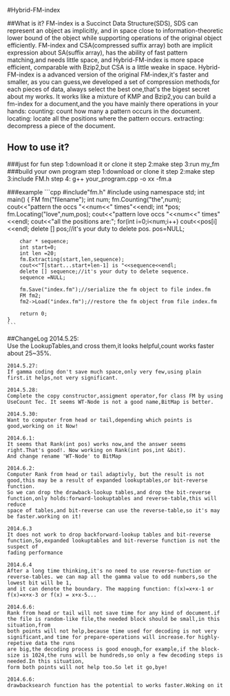 #Hybrid-FM-index

##What is it?
	 FM-index is a Succinct Data Structure(SDS), SDS can represent an object as implicitly,
	 and in space close to information-theoretic lower bound of the object while 
	 supporting operations of the original object efficiently.
	 FM-index and CSA(compressed suffix array) both are implicit expression about SA(suffix array),
	 has the ability of fast pattern matching,and needs little space, and Hybrid-FM-index is more
	 space efficient, comparable with Bzip2,but CSA is a little weake in space.
	 Hybrid-FM-index is a advanced version of the original FM-index,it's faster and smaller,
	 as you can guess,we developed a set of compression methods,for each pieces of data,
	 always select the best one,that's the bigest secret about my works.
	 It works like a mixture of KMP and Bzip2,you can build a fm-index for a document,and the you 
	 have mainly there operations in your hands:
	 counting: count how many a pattern occurs in the document.
	 locating: locate all the positions where the pattern occurs.
	 extracting: decompress a piece of the document.
## How to use it?
###just for fun
	 step 1:download it or clone it
	 step 2:make
	 step 3:run my_fm
###build your own program
	 step 1:download or clone it
	 step 2:make
	 step 3:include FM.h
	 step 4: g++ your_program.cpp -o xx -fm.a

###example
	```cpp
	#include"fm.h"
	#include<iostream>
	using namespace std;
	int main()
	{
		FM fm("filename");
		int num;
		fm.Counting("the",num);
		cout<<"pattern the occs "<<num<<" times"<<endl;
		int *pos;
		fm.Locating("love",num,pos);
		cout<<"pattern love occs "<<num<<" times"<<endl;
		cout<<"all the positions are:";
		for(int i=0;i<num;i++)
			cout<<pos[i]<<endl;
		delete [] pos;//it's your duty to delete pos.
		pos=NULL;

		char * sequence;
		int start=0;
		int len =20;
		fm.Extracting(start,len,sequence);
		cout<<"T[start...start+len-1] is "<<sequence<<endl;
		delete [] sequence;//it's your duty to delete sequence.
    	sequence =NULL;

		fm.Save("index.fm");//serialize the fm object to file index.fm
		FM fm2;
		fm2->Load("index.fm");//restore the fm object from file index.fm

		return 0;
	}
	```

##ChangeLog
	2014.5.25:   
	Use the LookupTables,and cross them,it looks helpful,count works faster about 25~35%.  

	2014.5.27:   
	If gamma coding don't save much space,only very few,using plain first.it helps,not very significant.  

	2014.5.28:   
	Complete the copy constructor,assigment operator,for class FM by using UseCount Tec. It seems WT-Node is not a good name,BitMap is better.  

	2014.5.30:  
	Want to computer from head or tail,depending which points is good,working on it Now!

	2014.6.1:  
	It seems that Rank(int pos) works now,and the answer seems right.That's good!. Now working on Rank(int pos,int &bit).
	And change rename 'WT-Node' to BitMap    

	2014.6.2:  
	Computer Rank from head or tail adaptivly, but the result is not good,this may be a result of expanded lookuptables,or bit-reverse function.
	So we can drop the drawback-lookup tables,and drop the bit-reverse function,only holds:forward-lookuptables and reverse-table,this will reduce
	space of tables,and bit-reverse can use the reverse-table,so it's may be faster.working on it!  

	2014.6.3  
	It does not work to drop backforward-lookup tables and bit-reverse function,So,expanded lookuptables and bit-reverse function is not the suspect of
	fading performance  

	2014.6.4  
	After a long time thinking,it's no need to use reverse-function or reverse-tables. we can map all the gamma value to odd numbers,so the lowest bit will be 1,
	and it can denote the boundary. The mapping function: f(x)=x+x-1 or f(x)=x+x-3 or f(x) = x+x-5...  

	2014.6.6:  
	Rank from head or tail will not save time for any kind of document.if the file is random-like file,the needed block should be small,in this situation,from 
	both points will not help,because time used for decoding is not very significant,and time for prepare-operations will increase.for highly-repetive data the runs
	are big,the decoding process is good enough,for example,if the block-size is 1024,the runs will be hundreds,so only a few decoding steps is needed.In this situation,
	form both points will not help too.So let it go,bye!
	
	2014.6.6: 
	drawbacksearch function has the potential to works faster.Woking on it

